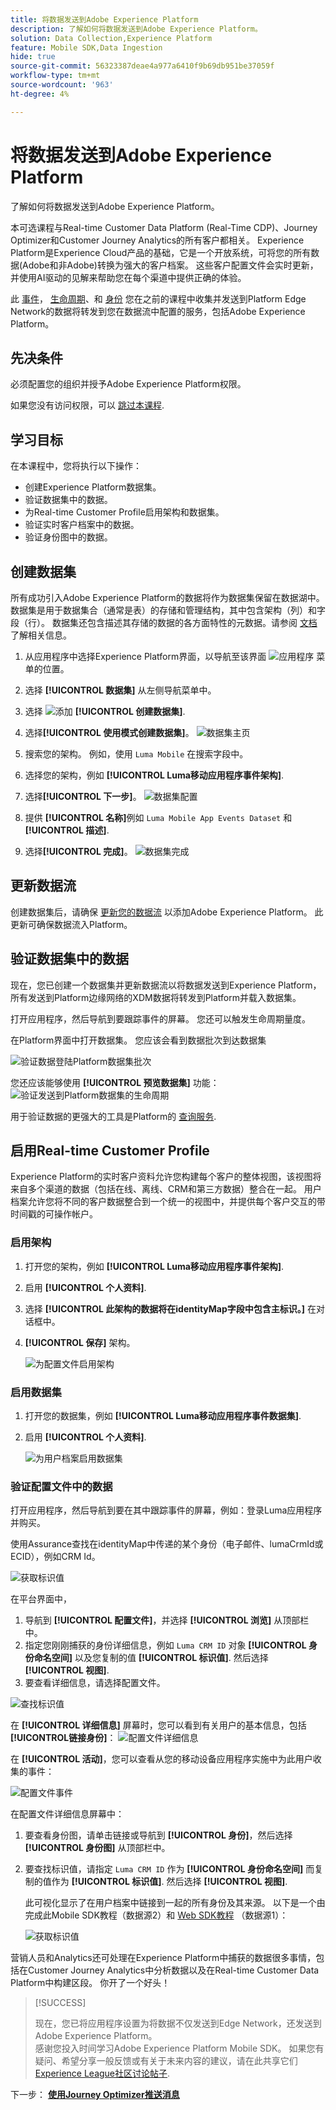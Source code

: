```yaml
---
title: 将数据发送到Adobe Experience Platform
description: 了解如何将数据发送到Adobe Experience Platform。
solution: Data Collection,Experience Platform
feature: Mobile SDK,Data Ingestion
hide: true
source-git-commit: 56323387deae4a977a6410f9b69db951be37059f
workflow-type: tm+mt
source-wordcount: '963'
ht-degree: 4%

---
```


# 将数据发送到Adobe Experience Platform

了解如何将数据发送到Adobe Experience Platform。

本可选课程与Real-time Customer Data Platform (Real-Time CDP)、Journey Optimizer和Customer Journey Analytics的所有客户都相关。 Experience Platform是Experience Cloud产品的基础，它是一个开放系统，可将您的所有数据(Adobe和非Adobe)转换为强大的客户档案。 这些客户配置文件会实时更新，并使用AI驱动的见解来帮助您在每个渠道中提供正确的体验。

此 [事件](events.md)， [生命周期](lifecycle-data.md)、和 [身份](identity.md) 您在之前的课程中收集并发送到Platform Edge Network的数据将转发到您在数据流中配置的服务，包括Adobe Experience Platform。


## 先决条件

必须配置您的组织并授予Adobe Experience Platform权限。

如果您没有访问权限，可以 [跳过本课程](install-sdks.md).

## 学习目标

在本课程中，您将执行以下操作：

* 创建Experience Platform数据集。
* 验证数据集中的数据。
* 为Real-time Customer Profile启用架构和数据集。
* 验证实时客户档案中的数据。
* 验证身份图中的数据。


## 创建数据集

所有成功引入Adobe Experience Platform的数据将作为数据集保留在数据湖中。 数据集是用于数据集合（通常是表）的存储和管理结构，其中包含架构（列）和字段（行）。 数据集还包含描述其存储的数据的各方面特性的元数据。请参阅 [文档](https://experienceleague.adobe.com/docs/experience-platform/catalog/datasets/overview.html?lang=zh-Hans) 了解相关信息。

1. 从应用程序中选择Experience Platform界面，以导航至该界面 ![应用程序](https://spectrum.adobe.com/static/icons/workflow_18/Smock_Apps_18_N.svg) 菜单的位置。


1. 选择 **[!UICONTROL 数据集]** 从左侧导航菜单中。

1. 选择 ![添加](https://spectrum.adobe.com/static/icons/workflow_18/Smock_AddCircle_18_N.svg) **[!UICONTROL 创建数据集]**.

1. 选择&#x200B;**[!UICONTROL 使用模式创建数据集]**。
   ![数据集主页](assets/dataset-create.png)

1. 搜索您的架构。 例如，使用 `Luma Mobile` 在搜索字段中。
1. 选择您的架构，例如 **[!UICONTROL Luma移动应用程序事件架构]**.

1. 选择&#x200B;**[!UICONTROL 下一步]**。
   ![数据集配置](assets/dataset-configure.png)

1. 提供 **[!UICONTROL 名称]**&#x200B;例如 `Luma Mobile App Events Dataset` 和 **[!UICONTROL 描述]**.

1. 选择&#x200B;**[!UICONTROL 完成]**。
   ![数据集完成](assets/dataset-finish.png)

## 更新数据流

创建数据集后，请确保 [更新您的数据流](create-datastream.md#adobe-experience-platform) 以添加Adobe Experience Platform。 此更新可确保数据流入Platform。

## 验证数据集中的数据

现在，您已创建一个数据集并更新数据流以将数据发送到Experience Platform，所有发送到Platform边缘网络的XDM数据将转发到Platform并载入数据集。

打开应用程序，然后导航到要跟踪事件的屏幕。 您还可以触发生命周期量度。

在Platform界面中打开数据集。 您应该会看到数据批次到达数据集

![验证数据登陆Platform数据集批次](assets/platform-dataset-batches.png)

您还应该能够使用 **[!UICONTROL 预览数据集]** 功能：
![验证发送到Platform数据集的生命周期](assets/lifecycle-platform-dataset.png)

用于验证数据的更强大的工具是Platform的 [查询服务](https://experienceleague.adobe.com/docs/platform-learn/tutorials/queries/explore-data.html?lang=zh-CN).

## 启用Real-time Customer Profile

Experience Platform的实时客户资料允许您构建每个客户的整体视图，该视图将来自多个渠道的数据（包括在线、离线、CRM和第三方数据）整合在一起。 用户档案允许您将不同的客户数据整合到一个统一的视图中，并提供每个客户交互的带时间戳的可操作帐户。

### 启用架构

1. 打开您的架构，例如 **[!UICONTROL Luma移动应用程序事件架构]**.
1. 启用 **[!UICONTROL 个人资料]**.
1. 选择 **[!UICONTROL 此架构的数据将在identityMap字段中包含主标识。]** 在对话框中。
1. **[!UICONTROL 保存]** 架构。

   ![为配置文件启用架构](assets/platform-profile-schema.png)

### 启用数据集

1. 打开您的数据集，例如 **[!UICONTROL Luma移动应用程序事件数据集]**.
1. 启用 **[!UICONTROL 个人资料]**.

   ![为用户档案启用数据集](assets/platform-profile-dataset.png)

### 验证配置文件中的数据

打开应用程序，然后导航到要在其中跟踪事件的屏幕，例如：登录Luma应用程序并购买。

使用Assurance查找在identityMap中传递的某个身份（电子邮件、lumaCrmId或ECID），例如CRM Id。

![获取标识值](assets/platform-identity.png)

在平台界面中，

1. 导航到 **[!UICONTROL 配置文件]**，并选择 **[!UICONTROL 浏览]** 从顶部栏中。
1. 指定您刚刚捕获的身份详细信息，例如 `Luma CRM ID` 对象 **[!UICONTROL 身份命名空间]** 以及您复制的值 **[!UICONTROL 标识值]**. 然后选择 **[!UICONTROL 视图]**.
1. 要查看详细信息，请选择配置文件。

![查找标识值](assets/platform-profile-lookup.png)

在 **[!UICONTROL 详细信息]** 屏幕时，您可以看到有关用户的基本信息，包括 **[!UICONTROL **&#x200B;链接身份&#x200B;**]**：
![配置文件详细信息](assets/platform-profile-details.png)

在 **[!UICONTROL 活动]**，您可以查看从您的移动设备应用程序实施中为此用户收集的事件：

![配置文件事件](assets/platform-profile-events.png)


在配置文件详细信息屏幕中：

1. 要查看身份图，请单击链接或导航到 **[!UICONTROL 身份]**，然后选择 **[!UICONTROL 身份图]** 从顶部栏中。
1. 要查找标识值，请指定 `Luma CRM ID` 作为 **[!UICONTROL 身份命名空间]** 而复制的值作为 **[!UICONTROL 标识值]**. 然后选择 **[!UICONTROL 视图]**.

   此可视化显示了在用户档案中链接到一起的所有身份及其来源。 以下是一个由完成此Mobile SDK教程（数据源2）和 [Web SDK教程](https://experienceleague.adobe.com/docs/platform-learn/implement-web-sdk/overview.html?lang=zh-Hans) （数据源1）：

   ![获取标识值](assets/platform-profile-identitygraph.png)

营销人员和Analytics还可处理在Experience Platform中捕获的数据很多事情，包括在Customer Journey Analytics中分析数据以及在Real-time Customer Data Platform中构建区段。 你开了一个好头！


>[!SUCCESS]
>
>现在，您已将应用程序设置为将数据不仅发送到Edge Network，还发送到Adobe Experience Platform。<br>感谢您投入时间学习Adobe Experience Platform Mobile SDK。 如果您有疑问、希望分享一般反馈或有关于未来内容的建议，请在此共享它们 [Experience League社区讨论帖子](https://experienceleaguecommunities.adobe.com/t5/adobe-experience-platform-launch/tutorial-discussion-implement-adobe-experience-cloud-in-mobile/td-p/443796).

下一步： **[使用Journey Optimizer推送消息](journey-optimizer-push.md)**
